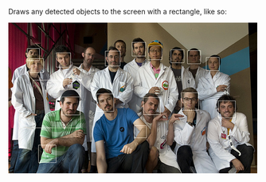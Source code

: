 Draws any detected objects to the screen with a rectangle, like so:

![Detecting faces](ofxCvHaarFinder.draw.example.jpg)
